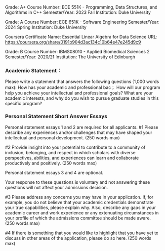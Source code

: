 Grade: A+
Course Number: ECE 551K - Programming, Data Structures, and Algorithms in C++
Semester/Year: 2023 Fall
Institution: Duke University



Grade: A
Course Number: ECE 651K - Software Engineering
Semester/Year: 2024 Spring
Institution: Duke University



Coursera Certificate Name: Essential Linear Algebra for Data Science
URL: https://coursera.org/share/0191b904d3ac134c10b64e47e245d9c9


Grade: B
Course Number: IBMS08010 - Applied Biomedical Sciences 2
Semester/Year: 2020/21
Institution: The University of Edinburgh







### Academic Statement：

Please write a statement that answers the  following questions (1,000 words max):
How has your academic and professional bac；
How will our program help you achieve your intellectual and professional goals?
What are your academic interests, and why do you wish to pursue graduate studies in this specific program?






### Personal Statement Short Answer Essays
Personal statement essays 1 and 2 are required for all applicants.
#1 Please describe any experiences and/or challenges that may have shaped your intellectual and personal development. (250 words max)



#2 Provide insight into your potential to contribute to a community of inclusion, belonging, and respect in which scholars with diverse perspectives, abilities, and experiences can learn and collaborate productively and positively. (250 words max)


Personal statement essays 3 and 4 are optional.

Your response to these questions is voluntary and not answering these questions will not affect your admissions decision.

#3 Please address any concerns you may have in your application. If, for example, you do not believe that your academic credentials demonstrate your true capabilities, please explain why. Also, describe any gaps in your academic career and work experience or any extenuating circumstances in your profile of which the admissions committee should be made aware. (250 words max)


#4 If there is something that you would like to highlight that you have yet to discuss in other areas of the application, please do so here. (250 words max)

